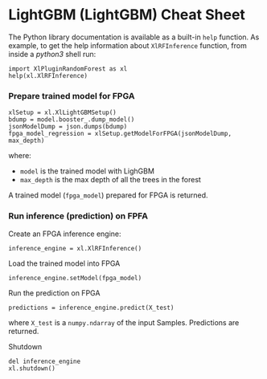 # LightGBM (LightGBM) Cheat Sheet

The Python library documentation is available as a built-in ```help``` function. As example, to get the help information about `XlRFInference` function, from inside a *python3* shell run:

```
import XlPluginRandomForest as xl
help(xl.XlRFInference)
```

### Prepare trained model for FPGA

```
xlSetup = xl.XlLightGBMSetup()
bdump = model.booster_.dump_model()
jsonModelDump = json.dumps(bdump)
fpga_model_regression = xlSetup.getModelForFPGA(jsonModelDump, max_depth)
```
where:
* `model` is the trained model with LighGBM
* `max_depth` is the max depth of all the trees in the forest

A trained model (`fpga_model`) prepared for FPGA is returned.


### Run inference (prediction) on FPFA

Create an FPGA inference engine:
```
inference_engine = xl.XlRFInference()
```

Load the trained model into FPGA
```
inference_engine.setModel(fpga_model)
```

Run the prediction on FPGA
```
predictions = inference_engine.predict(X_test)
```
where `X_test` is a `numpy.ndarray` of the input Samples. Predictions are returned.

Shutdown
```
del inference_engine
xl.shutdown()
```
